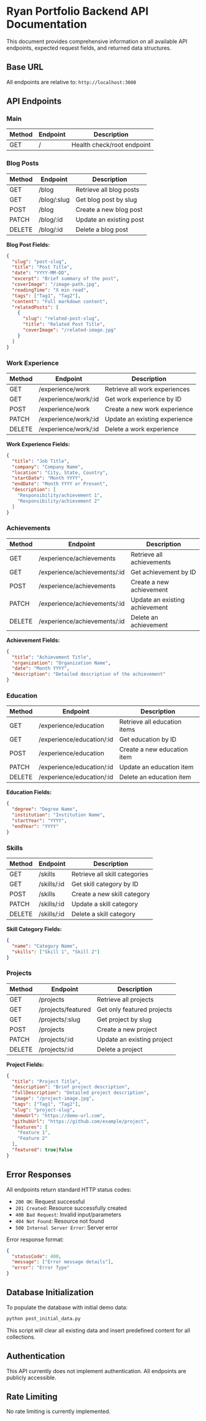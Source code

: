 # Ryan Portfolio Backend API Documentation

This document provides comprehensive information on all available API endpoints, expected request fields, and returned data structures.

## Base URL

All endpoints are relative to: `http://localhost:3000`

## API Endpoints

### Main

| Method | Endpoint | Description                |
| ------ | -------- | -------------------------- |
| GET    | /        | Health check/root endpoint |

### Blog Posts

| Method | Endpoint    | Description             |
| ------ | ----------- | ----------------------- |
| GET    | /blog       | Retrieve all blog posts |
| GET    | /blog/:slug | Get blog post by slug   |
| POST   | /blog       | Create a new blog post  |
| PATCH  | /blog/:id   | Update an existing post |
| DELETE | /blog/:id   | Delete a blog post      |

**Blog Post Fields:**

```json
{
  "slug": "post-slug",
  "title": "Post Title",
  "date": "YYYY-MM-DD",
  "excerpt": "Brief summary of the post",
  "coverImage": "/image-path.jpg",
  "readingTime": "X min read",
  "tags": ["Tag1", "Tag2"],
  "content": "Full markdown content",
  "relatedPosts": [
    {
      "slug": "related-post-slug",
      "title": "Related Post Title",
      "coverImage": "/related-image.jpg"
    }
  ]
}
```

### Work Experience

| Method | Endpoint             | Description                   |
| ------ | -------------------- | ----------------------------- |
| GET    | /experience/work     | Retrieve all work experiences |
| GET    | /experience/work/:id | Get work experience by ID     |
| POST   | /experience/work     | Create a new work experience  |
| PATCH  | /experience/work/:id | Update an existing experience |
| DELETE | /experience/work/:id | Delete a work experience      |

**Work Experience Fields:**

```json
{
  "title": "Job Title",
  "company": "Company Name",
  "location": "City, State, Country",
  "startDate": "Month YYYY",
  "endDate": "Month YYYY or Present",
  "description": [
    "Responsibility/achievement 1",
    "Responsibility/achievement 2"
  ]
}
```

### Achievements

| Method | Endpoint                     | Description                    |
| ------ | ---------------------------- | ------------------------------ |
| GET    | /experience/achievements     | Retrieve all achievements      |
| GET    | /experience/achievements/:id | Get achievement by ID          |
| POST   | /experience/achievements     | Create a new achievement       |
| PATCH  | /experience/achievements/:id | Update an existing achievement |
| DELETE | /experience/achievements/:id | Delete an achievement          |

**Achievement Fields:**

```json
{
  "title": "Achievement Title",
  "organization": "Organization Name",
  "date": "Month YYYY",
  "description": "Detailed description of the achievement"
}
```

### Education

| Method | Endpoint                  | Description                  |
| ------ | ------------------------- | ---------------------------- |
| GET    | /experience/education     | Retrieve all education items |
| GET    | /experience/education/:id | Get education by ID          |
| POST   | /experience/education     | Create a new education item  |
| PATCH  | /experience/education/:id | Update an education item     |
| DELETE | /experience/education/:id | Delete an education item     |

**Education Fields:**

```json
{
  "degree": "Degree Name",
  "institution": "Institution Name",
  "startYear": "YYYY",
  "endYear": "YYYY"
}
```

### Skills

| Method | Endpoint    | Description                   |
| ------ | ----------- | ----------------------------- |
| GET    | /skills     | Retrieve all skill categories |
| GET    | /skills/:id | Get skill category by ID      |
| POST   | /skills     | Create a new skill category   |
| PATCH  | /skills/:id | Update a skill category       |
| DELETE | /skills/:id | Delete a skill category       |

**Skill Category Fields:**

```json
{
  "name": "Category Name",
  "skills": ["Skill 1", "Skill 2"]
}
```

### Projects

| Method | Endpoint           | Description                |
| ------ | ------------------ | -------------------------- |
| GET    | /projects          | Retrieve all projects      |
| GET    | /projects/featured | Get only featured projects |
| GET    | /projects/:slug    | Get project by slug        |
| POST   | /projects          | Create a new project       |
| PATCH  | /projects/:id      | Update an existing project |
| DELETE | /projects/:id      | Delete a project           |

**Project Fields:**

```json
{
  "title": "Project Title",
  "description": "Brief project description",
  "fullDescription": "Detailed project description",
  "image": "/project-image.jpg",
  "tags": ["Tag1", "Tag2"],
  "slug": "project-slug",
  "demoUrl": "https://demo-url.com",
  "githubUrl": "https://github.com/example/project",
  "features": [
    "Feature 1",
    "Feature 2"
  ],
  "featured": true|false
}
```

## Error Responses

All endpoints return standard HTTP status codes:

- `200 OK`: Request successful
- `201 Created`: Resource successfully created
- `400 Bad Request`: Invalid input/parameters
- `404 Not Found`: Resource not found
- `500 Internal Server Error`: Server error

Error response format:

```json
{
  "statusCode": 400,
  "message": ["Error message details"],
  "error": "Error Type"
}
```

## Database Initialization

To populate the database with initial demo data:

```bash
python post_initial_data.py
```

This script will clear all existing data and insert predefined content for all collections.

## Authentication

This API currently does not implement authentication. All endpoints are publicly accessible.

## Rate Limiting

No rate limiting is currently implemented.
